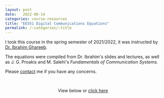 ```yaml
---
layout: post
date:   2022-06-14
categories: course-resources
title: "EE551 Digital Communications Equations"
permalink: /:categories/:title
---
```


I took this course in the spring semester of 2021/2022, it was instructed by [Dr. Ibrahim Ghareeb](https://www.just.edu.jo/eportfolio/Pages/Default.aspx?email=ghareeb).

The equations were compiled from Dr. Ibrahim's slides and lectures, as well as J. G. Proakis and M. Salehi's _Fundamentals of Communication Systems._

Please [contact](/dev_site2/contact/) me if you have any concerns.

<p>&nbsp;</p>

<p style="text-align:center;">View below or <a href="/dev_site2/assets/pdf/EE551_Equations.pdf">
click here</a></p>

<div style="text-align: center; margin-top: -10px">
<object data="/dev_site2/assets/pdf/EE551_Equations.pdf" width="100%" height="1080" type="application/pdf"></object>
</div>